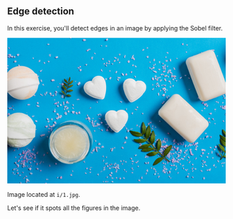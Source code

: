 ## Edge detection

In this exercise, you'll detect edges in an image by applying the Sobel filter.

![Soap pills of heart and rectangle shapes in blue background](i/1.jpg)

Image located at `i/1.jpg`.

<!-- Image preloaded as `soaps_image`. -->

<!-- The `show_image()` function has been already loaded for you. -->

Let's see if it spots all the figures in the image.
<!-- 
### Instructions

- Import the `color` module so you can convert the image to grayscale.

- Import the `sobel()` function from filters module.

- Make `soaps_image` grayscale using the appropriate method from the `color` module.

Apply the sobel edge detection filter on the obtained grayscale image `soaps_image_gray`.
 -->